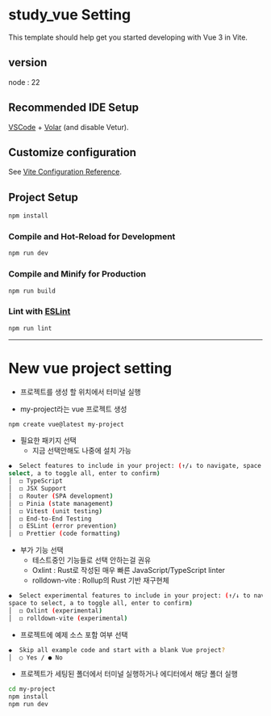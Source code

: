 # study_vue Setting

This template should help get you started developing with Vue 3 in Vite.

## version
node : 22

## Recommended IDE Setup

[VSCode](https://code.visualstudio.com/) + [Volar](https://marketplace.visualstudio.com/items?itemName=Vue.volar) (and disable Vetur).

## Customize configuration

See [Vite Configuration Reference](https://vite.dev/config/).

## Project Setup

```sh
npm install
```

### Compile and Hot-Reload for Development

```sh
npm run dev
```

### Compile and Minify for Production

```sh
npm run build
```

### Lint with [ESLint](https://eslint.org/)

```sh
npm run lint
```

---

# New vue project setting

- 프로젝트를 생성 할 위치에서 터미널 실행

- my-project라는 vue 프로젝트 생성

```sh
npm create vue@latest my-project
```

- 필요한 패키지 선택 
    - 지금 선택안해도 나중에 설치 가능

```sh
◆  Select features to include in your project: (↑/↓ to navigate, space to
select, a to toggle all, enter to confirm)
│  ◻ TypeScript
│  ◻ JSX Support
│  ◻ Router (SPA development)
│  ◻ Pinia (state management)
│  ◻ Vitest (unit testing)
│  ◻ End-to-End Testing
│  ◻ ESLint (error prevention)
│  ◻ Prettier (code formatting)
``` 

- 부가 기능 선택
    - 테스트중인 기능들로 선택 안하는걸 권유
    - Oxlint : Rust로 작성된 매우 빠른 JavaScript/TypeScript linter
    - rolldown-vite : Rollup의 Rust 기반 재구현체

```sh
◆  Select experimental features to include in your project: (↑/↓ to navigate,
space to select, a to toggle all, enter to confirm)
│  ◻ Oxlint (experimental)
│  ◻ rolldown-vite (experimental)
```

- 프로젝트에 예제 소스 포함 여부 선택
```sh
◆  Skip all example code and start with a blank Vue project?
│  ○ Yes / ● No
```

- 프로젝트가 세팅된 폴더에서 터미널 실행하거나 에디터에서 해당 폴더 실행
```sh
cd my-project
npm install
npm run dev
```